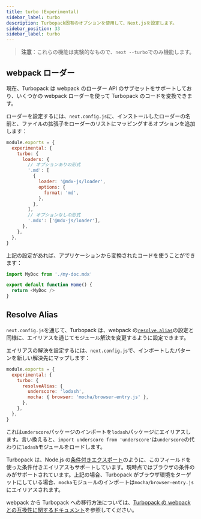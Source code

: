 ```yaml
---
title: turbo (Experimental)
sidebar_label: turbo
description: Turbopack固有のオプションを使用して、Next.jsを設定します。
sidebar_position: 33
sidebar_label: turbo
---
```


> **注意**：これらの機能は実験的なもので、`next --turbo`でのみ機能します。

## webpack ローダー

現在、Turbopack は webpack のローダー API のサブセットをサポートしており、いくつかの webpack ローダーを使って Turbopack のコードを変換できます。

ローダーを設定するには、`next.config.js`に、インストールしたローダーの名前と、ファイルの拡張子をローダーのリストにマッピングするオプションを追加します：

```js title="next.config.js"
module.exports = {
  experimental: {
    turbo: {
      loaders: {
        // オプションありの形式
        '.md': [
          {
            loader: '@mdx-js/loader',
            options: {
              format: 'md',
            },
          },
        ],
        // オプションなしの形式
        '.mdx': ['@mdx-js/loader'],
      },
    },
  },
}
```

上記の設定があれば、アプリケーションから変換されたコードを使うことができます：

```js
import MyDoc from './my-doc.mdx'

export default function Home() {
  return <MyDoc />
}
```

## Resolve Alias

`next.config.js`を通じて、Turbopack は、webpack の[`resolve.alias`](https://webpack.js.org/configuration/resolve/#resolvealias)の設定と同様に、エイリアスを通じてモジュール解決を変更するように設定できます。

エイリアスの解決を設定するには、`next.config.js`で、インポートしたパターンを新しい解決先にマップします：

```js title="next.config.js"
module.exports = {
  experimental: {
    turbo: {
      resolveAlias: {
        underscore: 'lodash',
        mocha: { browser: 'mocha/browser-entry.js' },
      },
    },
  },
}
```

これは`underscore`パッケージのインポートを`lodash`パッケージにエイリアスします。言い換えると、`import underscore from 'underscore'`は`underscore`の代わりに`lodash`モジュールをロードします。

Turbopack は、Node.js の[条件付きエクスポート](https://nodejs.org/docs/latest-v18.x/api/packages.html#conditional-exports)のように、このフィールドを使った条件付きエイリアスもサポートしています。現時点ではブラウザの条件のみがサポートされています。上記の場合、Turbopack がブラウザ環境をターゲットにしている場合、`mocha`モジュールのインポートは`mocha/browser-entry.js`にエイリアスされます。

webpack から Turbopack への移行方法については、[Turbopack の webpack との互換性に関するドキュメント](https://turbo.build/pack/docs/migrating-from-webpack)を参照してください。
